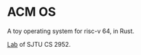 # ACM OS

A toy operating system for risc-v 64, in Rust.

[Lab](https://acore-guide.sjtu.app/) of SJTU CS 2952.
